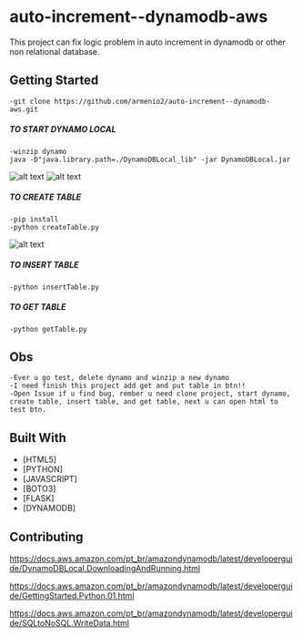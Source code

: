 # auto-increment--dynamodb-aws

This project can fix logic problem in auto increment in dynamodb or other non relational database.

<!--![alt text](https://i.imgur.com/gWZf41Z.jpg)-->

## Getting Started

``` 
-git clone https://github.com/armenio2/auto-increment--dynamodb-aws.git

```

##### TO START DYNAMO LOCAL
``` 
-winzip dynamo
java -D"java.library.path=./DynamoDBLocal_lib" -jar DynamoDBLocal.jar

```
![alt text](https://i.imgur.com/WA9LvGn.png)
![alt text](https://i.imgur.com/XeFGxza.png)

##### TO CREATE TABLE
``` 
-pip install
-python createTable.py

```
![alt text](https://i.imgur.com/bWVbB6U.png)

##### TO INSERT TABLE
``` 
-python insertTable.py

```

##### TO GET TABLE
``` 
-python getTable.py

```

## Obs

```
-Ever u go test, delete dynamo and winzip a new dynamo
-I need finish this project add get and put table in btn!!
-Open Issue if u find bug, rember u need clone project, start dynamo, create table, insert table, and get table, next u can open html to test btn.
```

## Built With

* [HTML5]
* [PYTHON]
* [JAVASCRIPT]
* [BOTO3]
* [FLASK]
* [DYNAMODB]

## Contributing

https://docs.aws.amazon.com/pt_br/amazondynamodb/latest/developerguide/DynamoDBLocal.DownloadingAndRunning.html

https://docs.aws.amazon.com/pt_br/amazondynamodb/latest/developerguide/GettingStarted.Python.01.html

https://docs.aws.amazon.com/pt_br/amazondynamodb/latest/developerguide/SQLtoNoSQL.WriteData.html